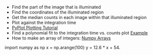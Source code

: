 - Find the part of the image that is illuminated
- Find the coordinates of the illuminated region
- Get the median counts in each image within that illuminated region
- Plot against the integration time
- [PyPlot Plotting Tutorial](http://matplotlib.org/users/pyplot_tutorial.html)
- Find a polynomial fit to the integration time vs. counts plot [Example](https://sites.google.com/site/scienceuprising/tools/useful-python-scripts/matplotlib/using-numpy-s-polyfit-in-combination-with-matplotlib-to-fit-data-points)
- How to make an array of integers: [Numpy Arrays](http://www.scipy-lectures.org/intro/numpy/operations.html)

import numpy as np
x = np.arange(100)
y = 12.6 * x + 54.

